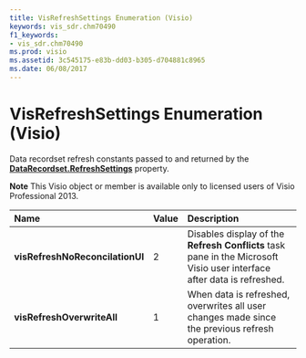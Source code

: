 ```yaml
---
title: VisRefreshSettings Enumeration (Visio)
keywords: vis_sdr.chm70490
f1_keywords:
- vis_sdr.chm70490
ms.prod: visio
ms.assetid: 3c545175-e83b-dd03-b305-d704881c8965
ms.date: 06/08/2017
---
```



# VisRefreshSettings Enumeration (Visio)

Data recordset refresh constants passed to and returned by the  **[DataRecordset.RefreshSettings](Visio.DataRecordset.RefreshSettings.md)** property.


 **Note**  This Visio object or member is available only to licensed users of Visio Professional 2013.



|**Name**|**Value**|**Description**|
|:-----|:-----|:-----|
| **visRefreshNoReconcilationUI**|2|Disables display of the  **Refresh Conflicts** task pane in the Microsoft Visio user interface after data is refreshed.|
| **visRefreshOverwriteAll**|1|When data is refreshed, overwrites all user changes made since the previous refresh operation.|

